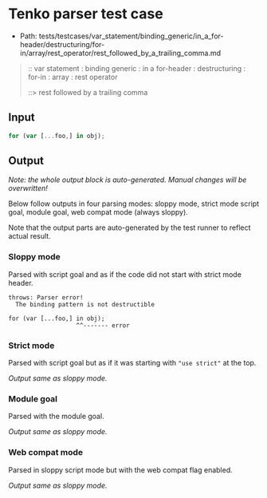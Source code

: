 # Tenko parser test case

- Path: tests/testcases/var_statement/binding_generic/in_a_for-header/destructuring/for-in/array/rest_operator/rest_followed_by_a_trailing_comma.md

> :: var statement : binding generic : in a for-header : destructuring : for-in : array : rest operator
>
> ::> rest followed by a trailing comma

## Input

`````js
for (var [...foo,] in obj);
`````

## Output

_Note: the whole output block is auto-generated. Manual changes will be overwritten!_

Below follow outputs in four parsing modes: sloppy mode, strict mode script goal, module goal, web compat mode (always sloppy).

Note that the output parts are auto-generated by the test runner to reflect actual result.

### Sloppy mode

Parsed with script goal and as if the code did not start with strict mode header.

`````
throws: Parser error!
  The binding pattern is not destructible

for (var [...foo,] in obj);
                   ^^------- error
`````

### Strict mode

Parsed with script goal but as if it was starting with `"use strict"` at the top.

_Output same as sloppy mode._

### Module goal

Parsed with the module goal.

_Output same as sloppy mode._

### Web compat mode

Parsed in sloppy script mode but with the web compat flag enabled.

_Output same as sloppy mode._
